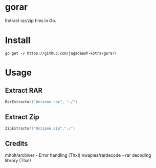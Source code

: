 # gorar
Extract rar/zip files in Go.


# Install

```
go get -v https://github.com/jagadeesh-kotra/gorar/
```

# Usage

## Extract RAR
```go
RarExtractor("Unrarme.rar", "./")
```

## Extract Zip


```go
ZipExtractor("Unzipme.zip","./")
```

## Credits

mholt/archiver - Error handling (Thx!)
nwaples/rardecode - rar decoding library (Thx!)




